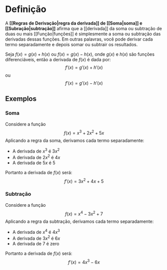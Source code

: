 # Definição
A **[[Regras de Derivação|regra da derivada]] de [[Soma|soma]] e [[Subração|subtração]]** afirma que a [[derivada]] da soma ou subtração de duas ou mais [[Função|funções]] é simplesmente a soma ou subtração das derivadas dessas funções. Em outras palavras, você pode derivar cada termo separadamente e depois somar ou subtrair os resultados.

Seja $f(x) = g(x) + h(x)$ ou $f(x) = g(x) - h(x)$, onde $g(x)$ e $h(x)$ são funções diferenciáveis, então a derivada de $f(x)$ é dada por:
$$f'(x) = g'(x) + h'(x)$$ ou
$$f'(x) = g'(x) - h'(x)$$
## Exemplos
### Soma
Considere a função
$$ f(x) = x^3 + 2x^2 + 5x $$
Aplicando a regra da soma, derivamos cada termo separadamente:

- A derivada de $x^3$ é $3x^2$
- A derivada de $2x^2$ é $4x$
- A derivada de $5x$ é 5

Portanto a derivada de $f(x)$ será:
$$ f'(x) = 3x^2 + 4x + 5 $$
### Subtração
Considere a função
$$ f(x) = x^4 - 3x^2 + 7 $$
Aplicando a regra da subtração, derivamos cada termo separadamente:

- A derivada de $x^4$ é $4x^3$
- A derivada de $3x^2$ é $6x$
- A derivada de 7 é zero

Portanto a derivada de $f(x)$ será:
$$ f'(x) = 4x^3 - 6x $$